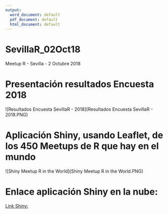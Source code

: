 ```yaml
---
output:
  word_document: default
  pdf_document: default
  html_document: default
---
```

# SevillaR_02Oct18
Meetup R - Sevilla - 2 Octubre 2018

# Presentación resultados Encuesta 2018

![Resultados Encuesta SevillaR - 2018](Resultados Encuesta SevillaR - 2018.PNG)

# Aplicación Shiny, usando Leaflet, de los 450 Meetups de R que hay en el mundo

![Shiny Meetup R in the World](Shiny Meetup R in the World.PNG)

# Enlace aplicación Shiny en la nube:
[Link Shiny:](https://amezet.shinyapps.io/Meetups_R_World/)
